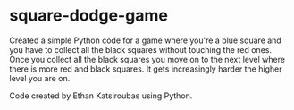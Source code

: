 # square-dodge-game
Created a simple Python code for a game where you're a blue square and you have to collect all the black squares without touching the red ones.
Once you collect all the black squares you move on to the next level where there is more red and black squares. It gets increasingly harder the higher level you are on.

Code created by Ethan Katsiroubas using Python.
